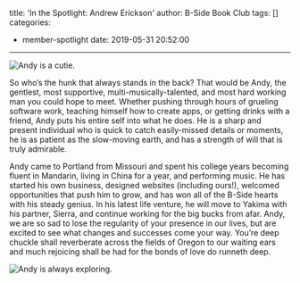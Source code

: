 title: 'In the Spotlight: Andrew Erickson'
author: B-Side Book Club
tags: []
categories:
  - member-spotlight
date: 2019-05-31 20:52:00
---
![Andy is a cutie.](/img/andy1.png)

So who’s the hunk that always stands in the back? That would be Andy, the gentlest, most supportive, multi-musically-talented, and most hard working man you could hope to meet. Whether pushing through hours of grueling software work, teaching himself how to create apps, or getting drinks with a friend, Andy puts his entire self into what he does. He is a sharp and present individual who is quick to catch easily-missed details or moments, he is as patient as the slow-moving earth, and has a strength of will that is truly admirable. 

Andy came to Portland from Missouri and spent his college years becoming fluent in Mandarin, living in China for a year, and performing music. He has started his own business, designed websites (including ours!), welcomed opportunities that push him to grow, and has won all of the B-Side hearts with his steady genius. In his latest life venture, he will move to Yakima with his partner, Sierra, and continue working for the big bucks from afar. Andy, we are so sad to lose the regularity of your presence in our lives, but are excited to see what changes and successes come your way. You’re deep chuckle shall reverberate across the fields of Oregon to our waiting ears and much rejoicing shall be had for the bonds of love do runneth deep.


![Andy is always exploring.](/img/andy2.png)